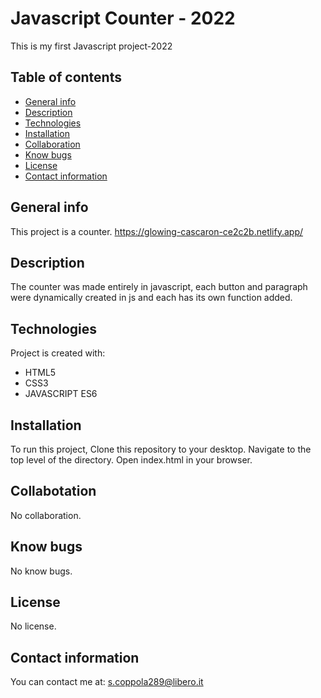 # Javascript Counter - 2022

This is my first Javascript project-2022

## Table of contents
* [General info](#general-info)
* [Description](#description)
* [Technologies](#technologies)
* [Installation](#installation)
* [Collaboration](#collaboration)
* [Know bugs](#know-bugs)
* [License](#license)
* [Contact information](#contact-information)


## General info
This project is a counter.
https://glowing-cascaron-ce2c2b.netlify.app/


## Description
The counter was made entirely in javascript, each button and paragraph were dynamically created in js
and each has its own function added.


## Technologies
Project is created with:
* HTML5
* CSS3
* JAVASCRIPT ES6
	
## Installation
To run this project, 
Clone this repository to your desktop.
Navigate to the top level of the directory.
Open index.html in your browser.

## Collabotation
No collaboration.


## Know bugs
No know bugs.

## License
No license.

## Contact information
You can contact me at: s.coppola289@libero.it 
